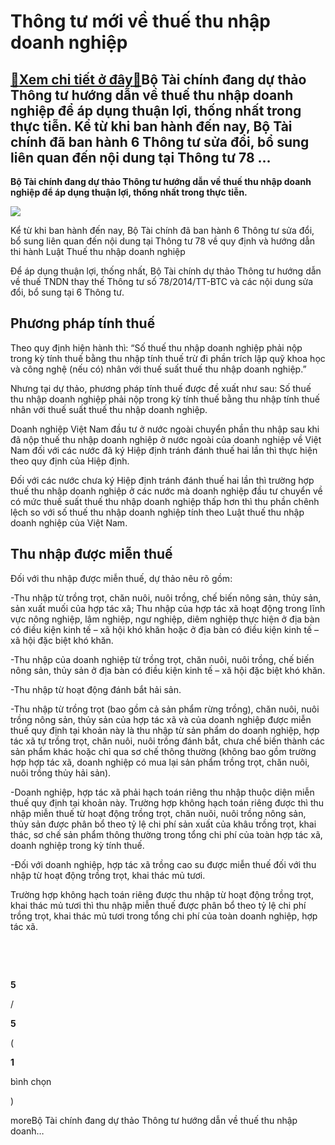 Thông tư mới về thuế thu nhập doanh nghiệp
==========================================

[:gift:Xem chi tiết ở đây:gift:](https://hddtvn.com/thong-tu-moi-ve-thue-thu-nhap-doanh-nghiep/)Bộ Tài chính đang dự thảo Thông tư hướng dẫn về thuế thu nhập doanh nghiệp để áp dụng thuận lợi, thống nhất trong thực tiễn. Kể từ khi ban hành đến nay, Bộ Tài chính đã ban hành 6 Thông tư sửa đổi, bổ sung liên quan đến nội dung tại Thông tư 78 …
------------------------------------------------------------------------------------------------------------------------------------------------------------------------------------------------------------------------------------------------------

**Bộ Tài chính đang dự thảo Thông tư hướng dẫn về thuế thu nhập doanh nghiệp để áp dụng thuận lợi, thống nhất trong thực tiễn.**


![](https://hddtvn.com/wp-content/uploads/2021/01/2a632684-3c00-11e9-a334-8d034d5595df_image_hires_182228-300x200-1.jpg)


Kể từ khi ban hành đến nay, Bộ Tài chính đã ban hành 6 Thông tư sửa đổi, bổ sung liên quan đến nội dung tại Thông tư 78 về quy định và hướng dẫn thi hành Luật Thuế thu nhập doanh nghiệp


Để áp dụng thuận lợi, thống nhất, Bộ Tài chính dự thảo Thông tư hướng dẫn về thuế TNDN thay thế Thông tư số 78/2014/TT-BTC và các nội dung sửa đổi, bổ sung tại 6 Thông tư.


Phương pháp tính thuế
---------------------


Theo quy định hiện hành thì: “Số thuế thu nhập doanh nghiệp phải nộp trong kỳ tính thuế bằng thu nhập tính thuế trừ đi phần trích lập quỹ khoa học và công nghệ (nếu có) nhân với thuế suất thuế thu nhập doanh nghiệp.”


Nhưng tại dự thảo, phương pháp tính thuế được đề xuất như sau: Số thuế thu nhập doanh nghiệp phải nộp trong kỳ tính thuế bằng thu nhập tính thuế nhân với thuế suất thuế thu nhập doanh nghiệp.


Doanh nghiệp Việt Nam đầu tư ở nước ngoài chuyển phần thu nhập sau khi đã nộp thuế thu nhập doanh nghiệp ở nước ngoài của doanh nghiệp về Việt Nam đối với các nước đã ký Hiệp định tránh đánh thuế hai lần thì thực hiện theo quy định của Hiệp định.


Đối với các nước chưa ký Hiệp định tránh đánh thuế hai lần thì trường hợp thuế thu nhập doanh nghiệp ở các nước mà doanh nghiệp đầu tư chuyển về có mức thuế suất thuế thu nhập doanh nghiệp thấp hơn thì thu phần chênh lệch so với số thuế thu nhập doanh nghiệp tính theo Luật thuế thu nhập doanh nghiệp của Việt Nam.


Thu nhập được miễn thuế
-----------------------


Đối với thu nhập được miễn thuế, dự thảo nêu rõ gồm:


-Thu nhập từ trồng trọt, chăn nuôi, nuôi trồng, chế biến nông sản, thủy sản, sản xuất muối của hợp tác xã; Thu nhập của hợp tác xã hoạt động trong lĩnh vực nông nghiệp, lâm nghiệp, ngư nghiệp, diêm nghiệp thực hiện ở địa bàn có điều kiện kinh tế – xã hội khó khăn hoặc ở địa bàn có điều kiện kinh tế – xã hội đặc biệt khó khăn.


-Thu nhập của doanh nghiệp từ trồng trọt, chăn nuôi, nuôi trồng, chế biến nông sản, thủy sản ở địa bàn có điều kiện kinh tế – xã hội đặc biệt khó khăn.


-Thu nhập từ hoạt động đánh bắt hải sản.


-Thu nhập từ trồng trọt (bao gồm cả sản phẩm rừng trồng), chăn nuôi, nuôi trồng nông sản, thủy sản của hợp tác xã và của doanh nghiệp được miễn thuế quy định tại khoản này là thu nhập từ sản phẩm do doanh nghiệp, hợp tác xã tự trồng trọt, chăn nuôi, nuôi trồng đánh bắt, chưa chế biến thành các sản phẩm khác hoặc chỉ qua sơ chế thông thường (không bao gồm trường hợp hợp tác xã, doanh nghiệp có mua lại sản phẩm trồng trọt, chăn nuôi, nuôi trồng thủy hải sản).


-Doanh nghiệp, hợp tác xã phải hạch toán riêng thu nhập thuộc diện miễn thuế quy định tại khoản này. Trường hợp không hạch toán riêng được thì thu nhập miễn thuế từ hoạt động trồng trọt, chăn nuôi, nuôi trồng nông sản, thủy sản được phân bổ theo tỷ lệ chi phí sản xuất của khâu trồng trọt, khai thác, sơ chế sản phẩm thông thường trong tổng chi phí của toàn hợp tác xã, doanh nghiệp trong kỳ tính thuế.


-Đối với doanh nghiệp, hợp tác xã trồng cao su được miễn thuế đối với thu nhập từ hoạt động trồng trọt, khai thác mủ tươi.


Trường hợp không hạch toán riêng được thu nhập từ hoạt động trồng trọt, khai thác mủ tươi thì thu nhập miễn thuế được phân bổ theo tỷ lệ chi phí trồng trọt, khai thác mủ tươi trong tổng chi phí của toàn doanh nghiệp, hợp tác xã.


 


 








































**5**  

/  

**5**  

(  

**1**  

  

 bình chọn   

)


moreBộ Tài chính đang dự thảo Thông tư hướng dẫn về thuế thu nhập doanh…

